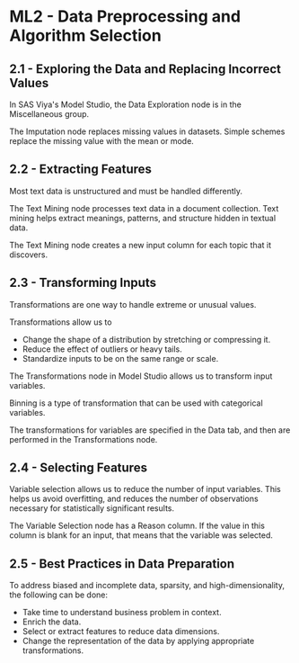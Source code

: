 # ML2 - Data Preprocessing and Algorithm Selection

## 2.1 - Exploring the Data and Replacing Incorrect Values

In SAS Viya's Model Studio, the Data Exploration node is in the Miscellaneous group.

The Imputation node replaces missing values in datasets. Simple schemes replace the missing value with the mean or mode.

## 2.2 - Extracting Features

Most text data is unstructured and must be handled differently.

The Text Mining node processes text data in a document collection. Text mining helps extract meanings, patterns, and structure hidden in textual data.

The Text Mining node creates a new input column for each topic that it discovers.

## 2.3 - Transforming Inputs

Transformations are one way to handle extreme or unusual values.

Transformations allow us to
- Change the shape of a distribution by stretching or compressing it.
- Reduce the effect of outliers or heavy tails.
- Standardize inputs to be on the same range or scale.

The Transformations node in Model Studio allows us to transform input variables.

Binning is a type of transformation that can be used with categorical variables.

The transformations for variables are specified in the Data tab, and then are performed in the Transformations node.

## 2.4 - Selecting Features

Variable selection allows us to reduce the number of input variables. This helps us avoid overfitting, and reduces the number of observations necessary for statistically significant results.

The Variable Selection node has a Reason column. If the value in this column is blank for an input, that means that the variable was selected.

## 2.5 - Best Practices in Data Preparation

To address biased and incomplete data, sparsity, and high-dimensionality, the following can be done:
- Take time to understand business problem in context.
- Enrich the data.
- Select or extract features to reduce data dimensions.
- Change the representation of the data by applying appropriate transformations.
